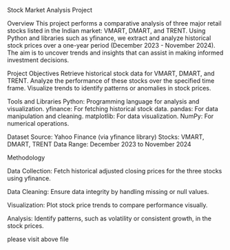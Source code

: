 Stock Market Analysis Project

Overview
This project performs a comparative analysis of three major retail stocks listed in the Indian market: VMART, DMART, and TRENT. Using Python and libraries such as yfinance, we extract and analyze historical stock prices over a one-year period (December 2023 - November 2024). The aim is to uncover trends and insights that can assist in making informed investment decisions.

Project Objectives
Retrieve historical stock data for VMART, DMART, and TRENT.
Analyze the performance of these stocks over the specified time frame.
Visualize trends to identify patterns or anomalies in stock prices.

Tools and Libraries
Python: Programming language for analysis and visualization.
yfinance: For fetching historical stock data.
pandas: For data manipulation and cleaning.
matplotlib: For data visualization.
NumPy: For numerical operations.

Dataset
Source: Yahoo Finance (via yfinance library)
Stocks: VMART, DMART, TRENT
Data Range: December 2023 to November 2024

Methodology

Data Collection:
Fetch historical adjusted closing prices for the three stocks using yfinance.

Data Cleaning:
Ensure data integrity by handling missing or null values.

Visualization:
Plot stock price trends to compare performance visually.

Analysis:
Identify patterns, such as volatility or consistent growth, in the stock prices.

please visit above file
